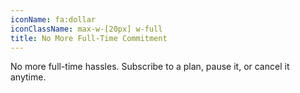 ```yaml
---
iconName: fa:dollar
iconClassName: max-w-[20px] w-full
title: No More Full-Time Commitment
---
```


No more full-time hassles. Subscribe to a plan, pause it, or cancel it anytime.